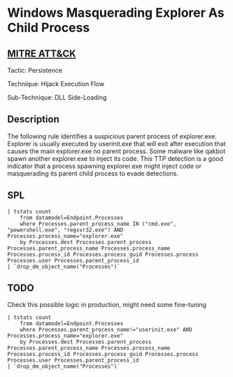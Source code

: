 # Windows Masquerading Explorer As Child Process

## [MITRE ATT&CK](https://attack.mitre.org/techniques/T1574/002/)
Tactic: Persistence

Technique: Hijack Execution Flow

Sub-Technique: DLL Side-Loading

## Description
The following rule identifies a suspicious parent process of explorer.exe. Explorer is usually executed by userinit.exe that will exit after execution that causes the main explorer.exe no parent process. Some malware like qakbot spawn another explorer.exe to inject its code. This TTP detection is a good indicator that a process spawning explorer.exe might inject code or masquerading its parent child process to evade detections.

## SPL
```spl
| tstats count 
    from datamodel=Endpoint.Processes 
    where Processes.parent_process_name IN ("cmd.exe", "powershell.exe", "regsvr32.exe") AND Processes.process_name="explorer.exe" 
    by Processes.dest Processes.parent_process Processes.parent_process_name Processes.process_name Processes.process_id Processes.process_guid Processes.process Processes.user Processes.parent_process_id 
| `drop_dm_object_name("Processes")`
```

## TODO
Check this possible logic in production, might need some fine-tuning
```spl
| tstats count 
    from datamodel=Endpoint.Processes 
    where Processes.parent_process_name!="userinit.exe" AND Processes.process_name="explorer.exe" 
    by Processes.dest Processes.parent_process Processes.parent_process_name Processes.process_name Processes.process_id Processes.process_guid Processes.process Processes.user Processes.parent_process_id 
| `drop_dm_object_name("Processes")`
```